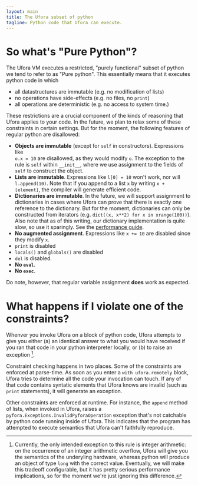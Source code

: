 ```yaml
---
layout: main
title: The Ufora subset of python
tagline: Python code that Ufora can execute.
---
```


# So what's "Pure Python"?

The Ufora VM executes a restricted, "purely functional" subset of python we tend to refer to as
"Pure python". This essentially means that it executes python code in which

- all datastructures are immutable (e.g. no modification of lists)
- no operations have side-effects (e.g. no files, no `print`)
- all operations are deterministic (e.g. no access to system time.)

These restrictions are a crucial component of the kinds of reasoning that Ufora applies to
your code.  In the future, we plan to relax some of these constraints in certain settings.
But for the moment, the following features of regular python are disallowed:

- **Objects are immutable** (except for `self` in constructors). Expressions like  
`o.x = 10` are disallowed, as they
would modify `o`. The exception to the rule is `self` within `__init__`, where we use assignment to the fields of
`self` to construct the object.
- **Lists are immutable**. Expressions like `l[0] = 10` won't work, nor will `l.append(10)`.
Note that if you append to a list `x` by writing `x + [element]`, the compiler will generate efficient code.
- **Dictionaries are immutable**. In the future, we will support assignment to dictionaries in cases
where Ufora can prove that there is exactly one reference to the dictionary. But for the moment, dictionaries can only
be constructed from iterators (e.g. `dict((x, x**2) for x in xrange(100))`). Also note that as of this
writing, our dictionary implementation is quite slow, so use it sparingly. See the
[performance guide](https://ufora.github.io/ufora/github-pages/documentation/performance-guide.html).
- **No augmented assignment**. Expressions like `x += 10` are disabled since they modify `x`.
- `print` is disabled
- `locals()` and `globals()` are disabled
- `del` is disabled.
- **No `eval`**.
- **No `exec`**.

Do note, however, that regular variable assignment **does** work as expected.

# What happens if I violate one of the constraints?

Whenver you invoke Ufora on a block of python code, Ufora attempts to
give you either  (a) an identical answer to what you would have received if
you ran that code in your python interpreter locally, or (b) to raise an
exception [^1].

Constraint checking happens in two places. Some of the constraints are
enforced at parse-time. As soon as you enter a `with ufora.remotely` block,
Ufora tries to determine all the code your invocation can touch. If any of
that code contains syntatic elements that Ufora knows are invalid (such as
`print` statements),  it will generate an exception.

Other constraints are enforced at runtime.  For instance, the `append` method
of lists, when invoked in Ufora, raises a
`pyfora.Exceptions.InvalidPyforaOperation` exception  that's not catchable by
python code running inside of Ufora. This indicates that the program has
attempted to execute semantics that Ufora can't faithfully reproduce.

[^1]: Currently, the only intended exception to this rule is integer arithmetic: on the occurrence of an integer arithmetic overflow, Ufora will give you the semantics of the underyling hardware, whereas python will produce an object of type `long` with the correct value. Eventually, we will make this tradeoff configurable, but it has pretty serious performance implications, so for the moment we're just ignoring this difference.

